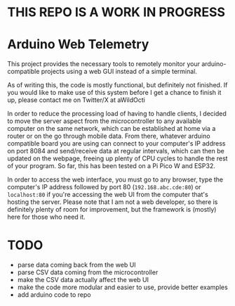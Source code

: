 # THIS REPO IS A WORK IN PROGRESS


# Arduino Web Telemetry

This project provides the necessary tools to remotely monitor your arduino-compatible projects using a web GUI instead of a simple terminal.


As of writing this, the code is mostly functional, but definitely not finished. If you would like to make use of this system before I get a chance to finish it up, please contact me on Twitter/X at aWildOcti


In order to reduce the processing load of having to handle clients, I decided to move the server aspect from the microcontroller to any available computer on the same network, which can be established at home via a router or on the go through mobile data. From there, whatever arduino compatible board you are using can connect to your computer's IP address on port 8084 and send/receive data at regular intervals, which can then be updated on the webpage, freeing up plenty of CPU cycles to handle the rest of your program. So far, this has been tested on a Pi Pico W and ESP32.

In order to access the web interface, you must go to any browser, type the computer's IP address followed by port 80 (`192.168.abc.cde:80`) or `localhost:80` if you're accessing the web UI from the computer that's hosting the server. Please note that I am not a web developer, so there is definitely plenty of room for improvement, but the framework is (mostly) here for those who need it.



# TODO

- parse data coming back from the web UI
- parse CSV data coming from the microcontroller
- make the CSV data actually affect the web UI
- make the code more modular and easier to use, provide better examples
- add arduino code to repo

